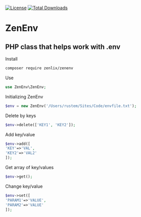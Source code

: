 [![License](https://poser.pugx.org/zenlix/zenenv/license)](https://packagist.org/packages/zenlix/zenenv)
[![Total Downloads](https://poser.pugx.org/zenlix/zenenv/downloads)](https://packagist.org/packages/zenlix/zenenv)

# ZenEnv
PHP class that helps work with .env
----

Install
```sh
composer require zenlix/zenenv
```

Use
```php
use ZenEnv\ZenEnv;
```


Initializing ZenEnv
```php
$env = new ZenEnv('/Users/rustem/Sites/Code/envfile.txt');
```

Delete by keys
```php
$env->delete(['KEY1', 'KEY2']);
```

Add key/value
```php
$env->add([
'KEY'=>'VAL',
'KEY2'=>'VAL2'
]);
```

Get array of key/values
```php
$env->get();
```

Change key/value
```php
$env->set([
'PARAM1'=>'VALUE',
'PARAM2'=>'VALUE'
]);
```
